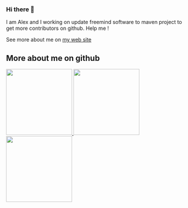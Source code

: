 ### Hi there 👋

I am Alex and I working on update freemind software to maven project to get more contributors on github. Help me !

See more about me on [my web site](https://www.alexferreira.dev)

## More about me on github
<div>
  <a href="https://github.com/alexferreiradev">
  <img height="180em" src="https://github-readme-stats.vercel.app/api?username=alexferreiradev&show_icons=true&theme=dark&include_all_commits=true&count_private=true"/>
  <img height="180em" src="https://github-readme-stats.vercel.app/api/top-langs/?username=alexferreiradev&layout=compact&langs_count=7&theme=dark"/>
  </a>
  <a href="https://www.credly.com/badges/fef76f1d-42db-450f-958b-79d25d5a24ec/public_url">
    <img height="180em" src="https://images.credly.com/images/89efc3e7-842b-4790-b09b-9ea5efc71ec3/image.png"/>
  </a>
</div>

<!--
**alexferreiradev/alexferreiradev** is a ✨ _special_ ✨ repository because its `README.md` (this file) appears on your GitHub profile.

Here are some ideas to get you started:

- 🔭 I’m currently working on ...
- 🌱 I’m currently learning ...
- 👯 I’m looking to collaborate on ...
- 🤔 I’m looking for help with ...
- 💬 Ask me about ...
- 📫 How to reach me: ...
- 😄 Pronouns: ...
- ⚡ Fun fact: ...
-->

